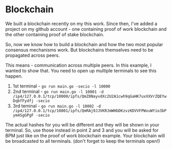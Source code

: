 # Blockchain

We built a blockchain recently on my this work.
Since then, I've added a project on my github account - one containing proof of work blockchain and the other containing proof of stake blockchain.

So, now we know how to build a blockchain and how the two most popular consensus mechanisms work. But blockchains themselves need to be propagated across peers.

This means - communication across multiple peers. In this example, I wanted to show that.
You need to open up multiple terminals to see this happen.

1. 1st terminal - `go run main.go -secio -l 10000`
2. 2nd terminal - `go run main.go -l 10001 -d /ip4/127.0.0.1/tcp/10000/ipfs/QmZ8NayvdXc2U2A1cwh9qGaHK7uxXXVrZQEYwDqbfFydfj -secio`
3. 3rd teminal - `go run main.go -l 10002 -d /ip4/127.0.0.1/tcp/10001/ipfs/QmRAj9JJVKRJmWHbDKzvzKDVVFPWxuWYio3bPym4SgGPgF -secio`

The actual hashes for you will be different and they will be shown in your terminal. So, use those instead in point 2 and 3 and you will be asked for BPM just like on the proof of work blockchain example.
Your blockchain will be broadcasted to all terminals. (don't forget to keep the terminals open!)
